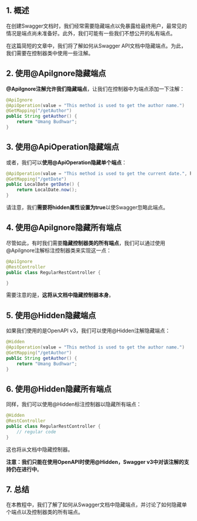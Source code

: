 ## 1. 概述

在创建Swagger文档时，我们经常需要隐藏端点以免暴露给最终用户，最常见的情况是端点尚未准备好。此外，我们可能有一些我们不想公开的私有端点。

在这篇简短的文章中，我们将了解如何从Swagger API文档中隐藏端点。为此，我们需要在控制器类中使用一些注解。

## 2. 使用@ApiIgnore隐藏端点

**@ApiIgnore注解允许我们隐藏端点**，让我们在控制器中为端点添加一下注解：

```java
@ApiIgnore
@ApiOperation(value = "This method is used to get the author name.")
@GetMapping("/getAuthor")
public String getAuthor() {
    return "Umang Budhwar";
}
```

## 3. 使用@ApiOperation隐藏端点

或者，我们可以**使用@ApiOperation隐藏单个端点**：

```java
@ApiOperation(value = "This method is used to get the current date.", hidden = true)
@GetMapping("/getDate")
public LocalDate getDate() {
    return LocalDate.now();
}
```

请注意，我们**需要将hidden属性设置为true**以使Swagger忽略此端点。

## 4. 使用@ApiIgnore隐藏所有端点

尽管如此，有时我们需要**隐藏控制器类的所有端点**，我们可以通过使用@ApiIgnore注解标注控制器类来实现这一点：

```java
@ApiIgnore
@RestController
public class RegularRestController {

}
```

需要注意的是，**这将从文档中隐藏控制器本身**。

## 5. 使用@Hidden隐藏端点

如果我们使用的是OpenAPI v3，我们可以使用@Hidden注解隐藏端点：

```java
@Hidden
@ApiOperation(value = "This method is used to get the author name.")
@GetMapping("/getAuthor")
public String getAuthor() {
    return "Umang Budhwar";
}
```

## 6. 使用@Hidden隐藏所有端点

同样，我们可以使用@Hidden标注控制器以隐藏所有端点：

```java
@Hidden
@RestController
public class RegularRestController {
    // regular code
}
```

这也将从文档中隐藏控制器。

**注意：我们只能在使用OpenAPI时使用@Hidden，Swagger v3中对该注解的支持仍在进行中**。

## 7. 总结

在本教程中，我们了解了如何从Swagger文档中隐藏端点，并讨论了如何隐藏单个端点以及控制器类的所有端点。